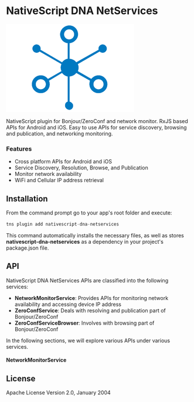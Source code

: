 # NativeScript DNA NetServices

![nativescript-dna-netservices](https://raw.githubusercontent.com/DeepakArora76/nativescript-dna-netservices/master/dna-netservices.png)

NativeScript plugin for Bonjour/ZeroConf and network monitor. RxJS based APIs for Android and iOS. Easy to use APIs for service discovery, browsing and publication, and networking monitoring.

### Features

- Cross platform APIs for Android and iOS
- Service Discovery, Resolution, Browse, and Publication
- Monitor network availability
- WiFi and Cellular IP address retrieval

## Installation

From the command prompt go to your app's root folder and execute:

```javascript
tns plugin add nativescript-dna-netservices
```
This command automatically installs the necessary files, as well as stores **nativescript-dna-netservices** as a dependency in your project's package.json file.

## API

NativeScript DNA NetServices APIs are classified into the following services:
- **NetworkMonitorService**: Provides APIs for monitoring network availability and accessing device IP address
- **ZeroConfService**: Deals with resolving and publication part of Bonjour/ZeroConf 
- **ZeroConfServiceBrowser**: Involves with browsing part of Bonjour/ZeroConf


In the following sections, we will explore various APIs under various services.

#### NetworkMonitorService


## License

Apache License Version 2.0, January 2004
